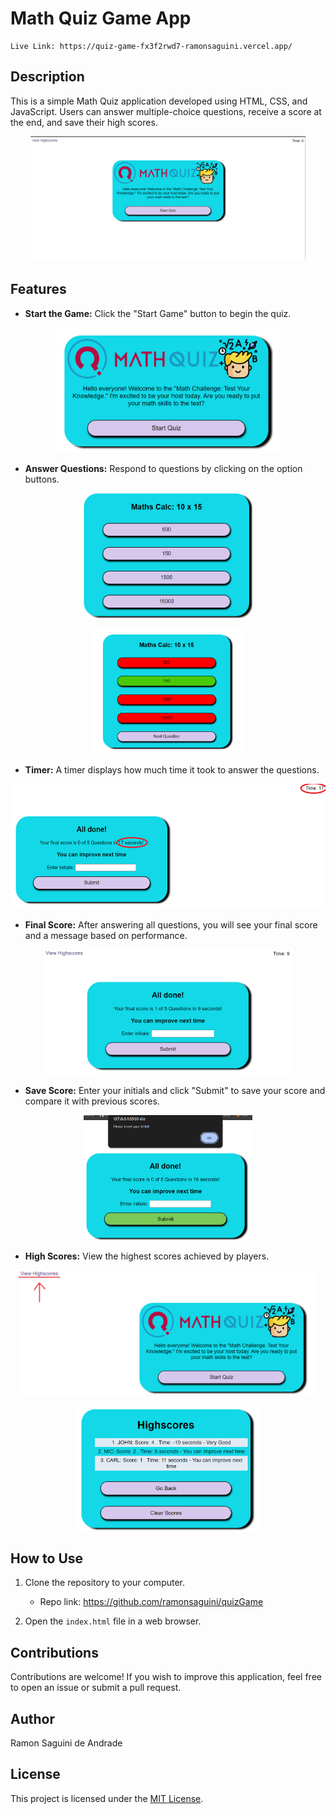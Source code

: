 # Math Quiz Game App

    Live Link: https://quiz-game-fx3f2rwd7-ramonsaguini.vercel.app/

## Description
This is a simple Math Quiz application developed using HTML, CSS, and JavaScript. Users can answer multiple-choice questions, receive a score at the end, and save their high scores.
<p align="center">
<img src="./starter/assets/img/fullScreen.png" widht= "200" height= "200"><br>
</p>

## Features

- **Start the Game:** Click the "Start Game" button to begin the quiz.

<p align="center">
<img src="./starter/assets/img/appMain.png" widht= "200" height= "200"><br>
</p>

- **Answer Questions:** Respond to questions by clicking on the option buttons.

<p align="center">
<img src="./starter/assets/img/openedApp.png" widht= "200" height= "200"><br>
</p>

<p align="center">
<img src="./starter/assets/img/whenSelected.png" widht= "200" height= "200"><br>
</p>

- **Timer:** A timer displays how much time it took to answer the questions.

<p align="center">
<img src="./starter/assets/img/timer.png" widht= "200" height= "200"> <br>
</p>

- **Final Score:** After answering all questions, you will see your final score and a message based on performance.

<p align="center">
<img src="./starter/assets/img/finishedQuiz.png" widht= "200" height= "200"> <br>
</p>

- **Save Score:** Enter your initials and click "Submit" to save your score and compare it with previous scores.

<p align="center">
<img src="./starter/assets/img/alertError.png" widht= "200" height= "200"> <br>
</p>


- **High Scores:** View the highest scores achieved by players.

<p align="center">
<img src="./starter/assets/img/viewScore.png" widht= "200" height= "200"> <br>
</p>

<p align="center">
<img src="./starter/assets/img/highScorePage.png" widht= "200" height= "200"> <br>
</p>

## How to Use

1. Clone the repository to your computer.
    - Repo link: https://github.com/ramonsaguini/quizGame

2. Open the `index.html` file in a web browser.

## Contributions
Contributions are welcome! If you wish to improve this application, feel free to open an issue or submit a pull request.

## Author
Ramon Saguini de Andrade

## License
This project is licensed under the [MIT License](LICENSE).